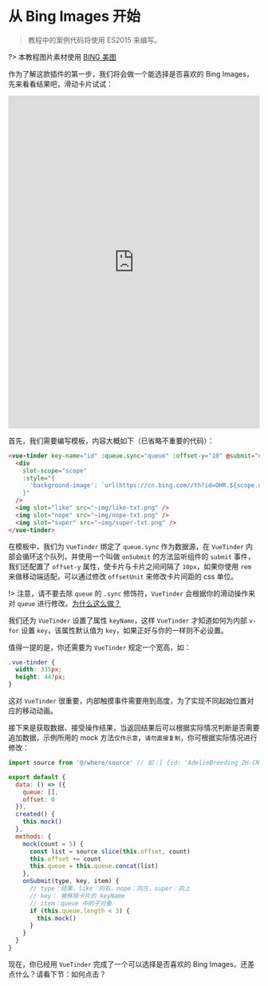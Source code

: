 # 从 Bing Images 开始

> 教程中的案例代码将使用 ES2015 来编写。

?> 本教程图片素材使用 [BING 美图](https://bing.com/)

作为了解这款插件的第一步，我们将会做一个能选择是否喜欢的 Bing Images，先来看看结果吧，滑动卡片试试：

<iframe width="100%" height="667" src="https://codesandbox.io/embed/vue-tinder-bing-images-zufp4" allowpaymentrequest allowfullscreen="allowfullscreen" frameborder="0"></iframe>

首先，我们需要编写模板，内容大概如下（已省略不重要的代码）：

``` html
<vue-tinder key-name="id" :queue.sync="queue" :offset-y="10" @submit="onSubmit">
  <div
    slot-scope="scope"
    :style="{
      'background-image': `url(https://cn.bing.com//th?id=OHR.${scope.data.id}_UHD.jpg&pid=hp&w=720&h=1280&rs=1&c=4&r=0)`
    }"
  />
  <img slot="like" src="~img/like-txt.png" />
  <img slot="nope" src="~img/nope-txt.png" />
  <img slot="super" src="~img/super-txt.png" />
</vue-tinder>
```

在模板中，我们为 `VueTinder` 绑定了 `queue.sync` 作为数据源，在 `VueTinder` 内部会循环这个队列，并使用一个叫做 `onSubmit` 的方法监听组件的 `submit` 事件，我们还配置了 `offset-y` 属性，使卡片与卡片之间间隔了  `10px`，如果你使用 `rem` 来做移动端适配，可以通过修改 `offsetUnit` 来修改卡片间距的 css 单位。

!> 注意，请不要去除 `queue` 的 `.sync` 修饰符，`VueTinder` 会根据你的滑动操作来对 `queue` 进行修改。[为什么这么做？](https://vuejs.org/v2/guide/components-custom-events.html#sync-Modifier)

我们还为 `VueTinder` 设置了属性 `keyName`，这样 `VueTinder` 才知道如何为内部 `v-for` 设置 `key`，该属性默认值为 `key`，如果正好与你的一样则不必设置。

值得一提的是，你还需要为 `VueTinder` 规定一个宽高，如：

``` css
.vue-tinder {
  width: 335px;
  height: 447px;
}
```

这对 `VueTinder` 很重要，内部触摸事件需要用到高度，为了实现不同起始位置对应的移动动画。

接下来是获取数据、接受操作结果，当返回结果后可以根据实际情况判断是否需要追加数据，示例所用的 mock 方法`仅作示意`，`请勿直接复制`，你可根据实际情况进行修改：
```js
import source from '@/where/source' // 如：[ {id: 'AdelieBreeding_ZH-CN1750945258'} , ... ]

export default {
  data: () => ({
    queue: [],
    offset: 0
  }),
  created() {
    this.mock()
  },
  methods: {
    mock(count = 5) {
      const list = source.slice(this.offset, count)
      this.offset += count
      this.queue = this.queue.concat(list)
    },
    onSubmit(type, key, item) {
      // type：结果，like：向右，nope：向左，super：向上
      // key： 被移除卡片的 keyName
      // item：queue 中的子对象
      if (this.queue.length < 3) {
        this.mock()
      }
    }
  }
}
```

现在，你已经用 `VueTinder` 完成了一个可以选择是否喜欢的 Bing Images，还差点什么？请看下节：如何点击？

